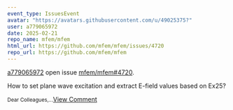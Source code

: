 ```yaml
---
event_type: IssuesEvent
avatar: "https://avatars.githubusercontent.com/u/49025375?"
user: a779065972
date: 2025-02-21
repo_name: mfem/mfem
html_url: https://github.com/mfem/mfem/issues/4720
repo_url: https://github.com/mfem/mfem
---
```


<a href='https://github.com/a779065972' target='_blank'>a779065972</a> open issue <a href='https://github.com/mfem/mfem/issues/4720' target='_blank'>mfem/mfem#4720</a>.

<p>How to set plane wave excitation and extract E-field values based on Ex25?</p><small>Dear Colleagues,...</small><a href='https://github.com/mfem/mfem/issues/4720' target='_blank'>View Comment</a>